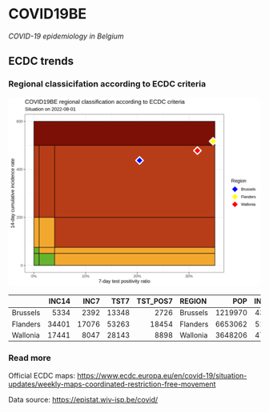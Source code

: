 
# COVID19BE

*COVID-19 epidemiology in Belgium*

## ECDC trends

### Regional classicifation according to ECDC criteria

![](COVID9BE-ecdc-trend.png)

|          | INC14 |  INC7 |  TST7 | TST\_POS7 | REGION   |     POP | INC14\_RT |       PR7 |          GR |
| :------- | ----: | ----: | ----: | --------: | :------- | ------: | --------: | --------: | ----------: |
| Brussels |  5334 |  2392 | 13348 |      2726 | Brussels | 1219970 |  437.2239 | 0.2042254 | \-0.1869477 |
| Flanders | 34401 | 17076 | 53263 |     18454 | Flanders | 6653062 |  517.0702 | 0.3464694 | \-0.0143723 |
| Wallonia | 17441 |  8047 | 28143 |      8898 | Wallonia | 3648206 |  478.0706 | 0.3161710 | \-0.1433894 |

### Read more

Official ECDC maps:
<https://www.ecdc.europa.eu/en/covid-19/situation-updates/weekly-maps-coordinated-restriction-free-movement>

Data source: <https://epistat.wiv-isp.be/covid/>

